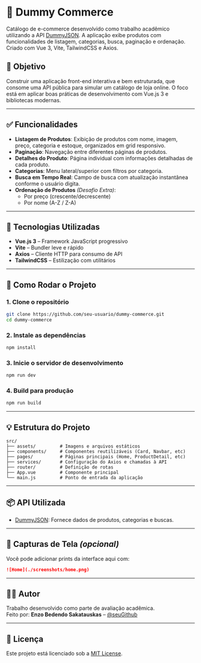 # 🛒 Dummy Commerce

Catálogo de e-commerce desenvolvido como trabalho acadêmico utilizando a API [DummyJSON](https://dummyjson.com/). A aplicação exibe produtos com funcionalidades de listagem, categorias, busca, paginação e ordenação. Criado com Vue 3, Vite, TailwindCSS e Axios.

## 🎯 Objetivo

Construir uma aplicação front-end interativa e bem estruturada, que consome uma API pública para simular um catálogo de loja online. O foco está em aplicar boas práticas de desenvolvimento com Vue.js 3 e bibliotecas modernas.

---

## ✅ Funcionalidades

- **Listagem de Produtos**: Exibição de produtos com nome, imagem, preço, categoria e estoque, organizados em grid responsivo.
- **Paginação**: Navegação entre diferentes páginas de produtos.
- **Detalhes do Produto**: Página individual com informações detalhadas de cada produto.
- **Categorias**: Menu lateral/superior com filtros por categoria.
- **Busca em Tempo Real**: Campo de busca com atualização instantânea conforme o usuário digita.
- **Ordenação de Produtos** *(Desafio Extra)*:
  - Por preço (crescente/decrescente)
  - Por nome (A-Z / Z-A)

---

## 🧪 Tecnologias Utilizadas

- **Vue.js 3** – Framework JavaScript progressivo
- **Vite** – Bundler leve e rápido
- **Axios** – Cliente HTTP para consumo de API
- **TailwindCSS** – Estilização com utilitários

---

## 🚀 Como Rodar o Projeto

### 1. Clone o repositório

```bash
git clone https://github.com/seu-usuario/dummy-commerce.git
cd dummy-commerce
```

### 2. Instale as dependências

```bash
npm install
```

### 3. Inicie o servidor de desenvolvimento

```bash
npm run dev
```

### 4. Build para produção

```bash
npm run build
```

---

## 💡 Estrutura do Projeto

```
src/
├── assets/         # Imagens e arquivos estáticos
├── components/     # Componentes reutilizáveis (Card, Navbar, etc)
├── pages/          # Páginas principais (Home, ProductDetail, etc)
├── services/       # Configuração do Axios e chamadas à API
├── router/         # Definição de rotas
├── App.vue         # Componente principal
└── main.js         # Ponto de entrada da aplicação
```

---

## 📦 API Utilizada

- [DummyJSON](https://dummyjson.com/products): Fornece dados de produtos, categorias e buscas.

---

## 📸 Capturas de Tela *(opcional)*

Você pode adicionar prints da interface aqui com:
```markdown
![Home](./screenshots/home.png)
```

---

## 🧑‍🎓 Autor

Trabalho desenvolvido como parte de avaliação acadêmica.  
Feito por: **Enzo Bedendo Sakatauskas** – [@seuGithub](https://github.com/Plugxhz)

---

## 📄 Licença

Este projeto está licenciado sob a [MIT License](LICENSE).
